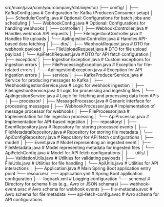 src/main/java/com/yourcompany/datainjector/
├── config/
│   ├── KafkaConfig.java          # Configuration for Kafka (Producer/Consumer setup)
│   ├── SchedulerConfig.java      # Optional: Configurations for batch jobs and scheduling
│   └── WebhookConfig.java        # Optional: Configurations for handling webhooks
│
├── controller/
│   ├── WebhookController.java    # Handles webhook API requests
│   ├── FileIngestionController.java # Handles file uploads
│   └── ApiIngestionController.java  # Handles API-based data fetching
│
├── dto/
│   ├── WebhookRequest.java       # DTO for webhook payload
│   ├── FileUploadRequest.java    # DTO for file upload payload
│   └── ApiFetchRequest.java      # DTO for API fetch configuration
│
├── exception/
│   ├── IngestionException.java   # Custom exceptions for ingestion errors
│   ├── FileProcessingException.java # Exception for file-related errors
│   └── ApiIngestionException.java  # Exception for API ingestion errors
│
├── service/
│   ├── KafkaProducerService.java # Service for producing messages to Kafka
│   ├── WebhookIngestionService.java # Logic for webhook ingestion
│   ├── FileIngestionService.java    # Logic for processing and ingesting files
│   └── ApiIngestionService.java     # Logic for fetching and processing data from APIs
│
├── processor/
│   ├── MessageProcessor.java     # Generic interface for processing messages
│   ├── WebhookProcessor.java     # Implementation of message processor for webhooks
│   ├── FileProcessor.java        # Implementation for file ingestion processing
│   └── ApiProcessor.java         # Implementation for API-based ingestion
│
├── repository/
│   ├── EventRepository.java      # Repository for storing processed events
│   ├── FileMetadataRepository.java # Repository for storing file metadata
│   └── ApiConfigRepository.java  # Repository for API fetch configurations
│
├── model/
│   ├── Event.java                # Model representing an ingested event
│   ├── FileMetadata.java         # Model representing metadata for ingested files
│   └── ApiFetchConfig.java       # Model for API fetch configurations
│
├── utils/
│   ├── ValidationUtils.java      # Utilities for validating payloads
│   ├── FileUtils.java            # Utilities for file handling
│   └── ApiUtils.java             # Utilities for API interactions
│
├── Application.java              # Main Spring Boot application entry point
└── resources/
├── application.yml           # Spring Boot application configuration
├── logback.xml               # Logging configuration
└── schema/                   # Directory for schema files (e.g., Avro or JSON schemas)
├── webhook-event.avsc    # Avro schema for webhook events
├── file-metadata.avsc    # Avro schema for file metadata
└── api-fetch-config.avsc # Avro schema for API configurations
